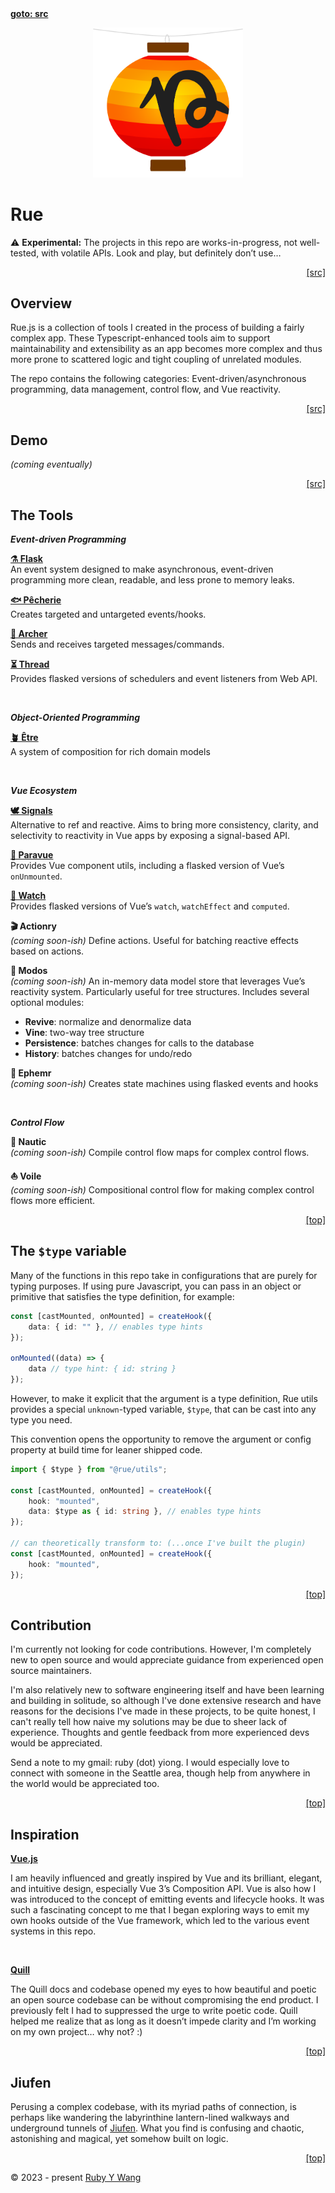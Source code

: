 <nav><a id="readme-top" href="#"><b>goto: src</b></a></nav>

<p align="center">
<picture>
  <img width="240" src="https://github.com/ruby-cube/rue/blob/main/rue-logo%403x.png" alt="rue logo"/>
  </picture>
</p>

# Rue

<aside>
⚠️ <b>Experimental:</b> The projects in this repo are works-in-progress, not well-tested, with volatile APIs. Look and play, but definitely don’t use…
</aside>

<p align="right"><a href="#">[src]</a></p>

## Overview

Rue.js is a collection of tools I created in the process of building a fairly complex app. These Typescript-enhanced tools aim to support maintainability and extensibility as an app becomes more complex and thus more prone to scattered logic and tight coupling of unrelated modules. 

The repo contains the following categories: Event-driven/asynchronous programming, data management, control flow, and Vue reactivity.

<p align="right"><a href="#">[src]</a></p>

## Demo

*(coming eventually)*

<p align="right"><a href="#">[src]</a></p>

## The Tools

***Event-driven Programming***

[**⚗️ Flask**](https://github.com/ruby-cube/rue/tree/main/packages/flask#readme-top)
<br/>
An event system designed to make asynchronous, event-driven programming more clean, readable, and less prone to memory leaks.

[**🐟 Pêcherie**](https://github.com/ruby-cube/rue/tree/main/packages/pecherie#readme-top)
<br/>
Creates targeted and untargeted events/hooks.

[**🏹 Archer**](https://github.com/ruby-cube/rue/tree/main/packages/archer#readme-top)
<br/>
Sends and receives targeted messages/commands.

[**⏳ Thread**](https://github.com/ruby-cube/rue/tree/main/packages/thread#readme-top)
<br/>
Provides flasked versions of schedulers and event listeners from Web API.


<br/>

***Object-Oriented Programming***

[**🪴 Être**](https://github.com/ruby-cube/rue/tree/main/packages/etre#readme-top)
<br/>A system of composition for rich domain models

<br/>

***Vue Ecosystem***

[**🕊️ Signals**](https://github.com/ruby-cube/rue/tree/main/packages/signals#readme-top)
<br/>
Alternative to ref and reactive. Aims to bring more consistency, clarity, and selectivity to reactivity in Vue apps by exposing a signal-based API.

[**🌴 Paravue**](https://github.com/ruby-cube/rue/tree/main/packages/paravue#readme-top)
<br/>
Provides Vue component utils, including a flasked version of Vue’s `onUnmounted`.

[**🦇 Watch**](https://github.com/ruby-cube/rue/tree/main/packages/watch#readme-top)
<br/>
Provides flasked versions of Vue’s `watch`, `watchEffect` and `computed`.

**🎬 Actionry**
<br/>
*(coming soon-ish)* Define actions. Useful for batching reactive effects based on actions.

**🔔 Modos**
<br/>
*(coming soon-ish)* An in-memory data model store that leverages Vue’s reactivity system. Particularly useful for tree structures. Includes several optional modules:
- **Revive**: normalize and denormalize data
- **Vine**: two-way tree structure
- **Persistence**: batches changes for calls to the database
- **History**: batches changes for undo/redo

**🥀 Ephemr**
<br/>
*(coming soon-ish)* Creates state machines using flasked events and hooks

<br/>

***Control Flow***

**🔱 Nautic**
<br/>
*(coming soon-ish)* Compile control flow maps for complex control flows.

**⛵ Voile**
<br/>
*(coming soon-ish)* Compositional control flow for making complex control flows more efficient.

<p align="right"><a href="#readme-top">[top]</a></p>

## The `$type` variable

Many of the functions in this repo take in configurations that are purely for typing purposes. If using pure Javascript, you can pass in an object or primitive that satisfies the type definition, for example: 

```ts
const [castMounted, onMounted] = createHook({
    data: { id: "" }, // enables type hints
});

onMounted((data) => {
    data // type hint: { id: string }
});
```

However, to make it explicit that the argument is a type definition, Rue utils provides a special `unknown`-typed variable, `$type`, that can be cast into any type you need. 

This convention opens the opportunity to remove the argument or config property at build time for leaner shipped code. 

```ts
import { $type } from "@rue/utils";

const [castMounted, onMounted] = createHook({
    hook: "mounted",
    data: $type as { id: string }, // enables type hints
});

// can theoretically transform to: (...once I've built the plugin)
const [castMounted, onMounted] = createHook({
    hook: "mounted",
});
```
<p align="right"><a href="#readme-top">[top]</a></p>

## Contribution
I'm currently not looking for code contributions. However, I'm completely new to open source and would appreciate guidance from experienced open source maintainers.

I'm also relatively new to software engineering itself and have been learning and building in solitude, so although I've done extensive research and have reasons for the decisions I've made in these projects, to be quite honest, I can't really tell how naive my solutions may be due to sheer lack of experience. Thoughts and gentle feedback from more experienced devs would be appreciated.

Send a note to my gmail: ruby (dot) yiong. I would especially love to connect with someone in the Seattle area, though help from anywhere in the world would be appreciated too.

<p align="right"><a href="#readme-top">[top]</a></p>

## Inspiration

[**Vue.js**](https://vuejs.org/)

I am heavily influenced and greatly inspired by Vue and its brilliant, elegant, and intuitive design, especially Vue 3’s Composition API. Vue is also how I was introduced to the concept of emitting events and lifecycle hooks. It was such a fascinating concept to me that I began exploring ways to emit my own hooks outside of the Vue framework, which led to the various event systems in this repo.

<br/>

[**Quill**](https://quilljs.com/)

The Quill docs and codebase opened my eyes to how beautiful and poetic an open source codebase can be without compromising the end product. I previously felt I had to suppressed the urge to write poetic code. Quill helped me realize that as long as it doesn’t impede clarity and I’m working on my own project… why not? :)

<p align="right"><a href="#readme-top">[top]</a></p>

## Jiufen

Perusing a complex codebase, with its myriad paths of connection, is perhaps like wandering the labyrinthine lantern-lined walkways and underground tunnels of [Jiufen](https://www.nationalgeographic.com/travel/article/exploring-the-magic-of-taiwans-spirited-away-city). What you find is confusing and chaotic, astonishing and magical, yet somehow built on logic.

<p align="right"><a href="#readme-top">[top]</a></p>

© 2023 - present [Ruby Y Wang](https://github.com/ruby-cube)
